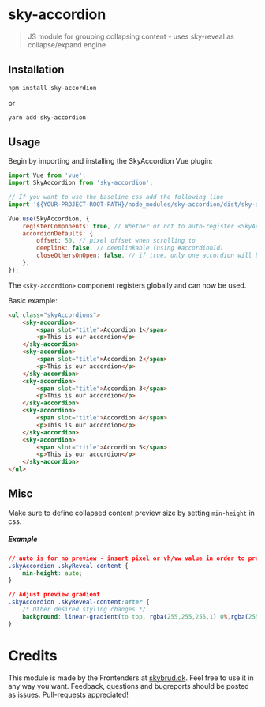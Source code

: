 # sky-accordion
> JS module for grouping collapsing content - uses sky-reveal as collapse/expand engine

## Installation
```bash
npm install sky-accordion
```
or
```bash
yarn add sky-accordion
```

## Usage
Begin by importing and installing the SkyAccordion Vue plugin:
```js
import Vue from 'vue';
import SkyAccordion from 'sky-accordion';

// If you want to use the baseline css add the following line
import '${YOUR-PROJECT-ROOT-PATH}/node_modules/sky-accordion/dist/sky-accordion.css';

Vue.use(SkyAccordion, {
	registerComponents: true, // Whether or not to auto-register <SkyAccordion /> component
	accordionDefaults: {
		offset: 50, // pixel offset when scrolling to
		deeplink: false, // deeplinkable (using #accordionId)
		closeOthersOnOpen: false, // if true, only one accordion will be open at a time
	},
});

```
The `<sky-accordion>` component registers globally and can now be used.

Basic example:
``` html
<ul class="skyAccordions">
	<sky-accordion>
		<span slot="title">Accordion 1</span>
		<p>This is our accordion</p>
	</sky-accordion>
	<sky-accordion>
		<span slot="title">Accordion 2</span>
		<p>This is our accordion</p>
	</sky-accordion>
	<sky-accordion>
		<span slot="title">Accordion 3</span>
		<p>This is our accordion</p>
	</sky-accordion>
	<sky-accordion>
		<span slot="title">Accordion 4</span>
		<p>This is our accordion</p>
	</sky-accordion>
	<sky-accordion>
		<span slot="title">Accordion 5</span>
		<p>This is our accordion</p>
	</sky-accordion>
</ul>
```

## Misc
Make sure to define collapsed content preview size by setting `min-height` in css.
##### Example
```css
// auto is for no preview - insert pixel or vh/vw value in order to preview some content.
.skyAccordion .skyReveal-content {
    min-height: auto;
}

// Adjust preview gradient
.skyAccordion .skyReveal-content:after {
    /* Other desired styling changes */
    background: linear-gradient(to top, rgba(255,255,255,1) 0%,rgba(255,255,255,0) 100%);
}
```

# Credits
This module is made by the Frontenders at [skybrud.dk](http://www.skybrud.dk/). Feel free to use it in any way you want. Feedback, questions and bugreports should be posted as issues. Pull-requests appreciated!
